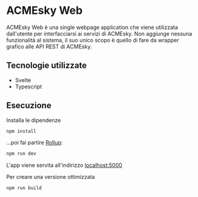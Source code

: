 
# ACMEsky Web
ACMEsky Web è una single webpage application che viene utilizzata dall'utente per interfacciarsi ai servizi di ACMEsky. Non aggiunge nessuna funzionalità al sistema, il suo unico scopo è quello di fare da wrapper grafico alle API REST di ACMEsky.

## Tecnologie utilizzate
- Svelte
- Typescript

## Esecuzione

Installa le dipendenze

```bash
npm install
```

...poi fai partire [Rollup](https://rollupjs.org):

```bash
npm run dev
```
L'app viene servita all'indirizzo [localhost:5000](http://localhost:5000)

Per creare una versione ottimizzata
```bash
npm run build
```